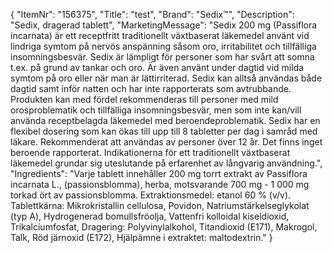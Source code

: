 {
  "ItemNr": "156375",
  "Title": "test",
  "Brand": "Sedix™",
  "Description": "Sedix, dragerad tablett",
  "MarketingMessage": "Sedix 200 mg (Passiflora incarnata) är ett receptfritt traditionellt växtbaserat läkemedel använt vid lindriga symtom på nervös anspänning såsom oro, irritabilitet och tillfälliga insomningsbesvär. Sedix är lämpligt för personer som har svårt att somna t.ex. på grund av tankar och oro. Är även använt under dagtid vid milda symtom på oro eller när man är lättirriterad. Sedix kan alltså användas både dagtid samt inför natten och har inte rapporterats som avtrubbande. Produkten kan med fördel rekommenderas till personer med mild orosproblematik och tillfälliga insomningsbesvär, men som inte kan/vill använda receptbelagda läkemedel med beroendeproblematik. Sedix har en flexibel dosering som kan ökas till upp till 8 tabletter per dag i samråd med läkare. Rekommenderat att användas av personer över 12 år. Det finns inget beroende rapporterat. Indikationerna för ett traditionellt växtbaserat läkemedel grundar sig uteslutande på erfarenhet av långvarig användning.",
  "Ingredients": "Varje tablett innehåller 200 mg torrt extrakt av Passiflora incarnata L.,  (passionsblomma), herba, motsvarande 700 mg - 1 000 mg torkad ört av passionsblomma. Extraktionsmedel: etanol 60 % (v/v). Tablettkärna: Mikrokristallin cellulosa, Povidon, Natriumstärkelseglykolat (typ A), Hydrogenerad bomullsfröolja, Vattenfri kolloidal kiseldioxid, Trikalciumfosfat, Dragering: Polyvinylalkohol, Titandioxid (E171), Makrogol, Talk, Röd järnoxid (E172), Hjälpämne i extraktet: maltodextrin."
}